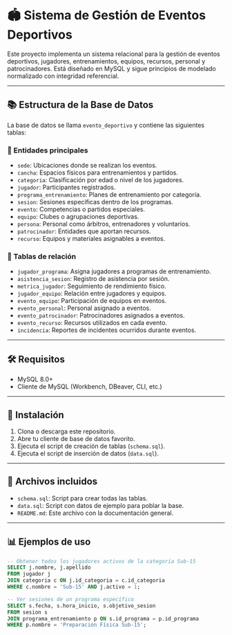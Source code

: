 # 🏟️ Sistema de Gestión de Eventos Deportivos

Este proyecto implementa un sistema relacional para la gestión de eventos deportivos, jugadores, entrenamientos, equipos, recursos, personal y patrocinadores. Está diseñado en MySQL y sigue principios de modelado normalizado con integridad referencial.

---

## 📚 Estructura de la Base de Datos

La base de datos se llama `evento_deportivo` y contiene las siguientes tablas:

### 🏢 Entidades principales

- `sede`: Ubicaciones donde se realizan los eventos.
- `cancha`: Espacios físicos para entrenamientos y partidos.
- `categoria`: Clasificación por edad o nivel de los jugadores.
- `jugador`: Participantes registrados.
- `programa_entrenamiento`: Planes de entrenamiento por categoría.
- `sesion`: Sesiones específicas dentro de los programas.
- `evento`: Competencias o partidos especiales.
- `equipo`: Clubes o agrupaciones deportivas.
- `persona`: Personal como árbitros, entrenadores y voluntarios.
- `patrocinador`: Entidades que aportan recursos.
- `recurso`: Equipos y materiales asignables a eventos.

### 📌 Tablas de relación

- `jugador_programa`: Asigna jugadores a programas de entrenamiento.
- `asistencia_sesion`: Registro de asistencia por sesión.
- `metrica_jugador`: Seguimiento de rendimiento físico.
- `jugador_equipo`: Relación entre jugadores y equipos.
- `evento_equipo`: Participación de equipos en eventos.
- `evento_personal`: Personal asignado a eventos.
- `evento_patrocinador`: Patrocinadores asignados a eventos.
- `evento_recurso`: Recursos utilizados en cada evento.
- `incidencia`: Reportes de incidentes ocurridos durante eventos.

---

## 🛠️ Requisitos

- MySQL 8.0+
- Cliente de MySQL (Workbench, DBeaver, CLI, etc.)

---

## 🚀 Instalación

1. Clona o descarga este repositorio.
2. Abre tu cliente de base de datos favorito.
3. Ejecuta el script de creación de tablas (`schema.sql`).
4. Ejecuta el script de inserción de datos (`data.sql`).

---

## 📁 Archivos incluidos

- `schema.sql`: Script para crear todas las tablas.
- `data.sql`: Script con datos de ejemplo para poblar la base.
- `README.md`: Este archivo con la documentación general.

---

## 📊 Ejemplos de uso

```sql
-- Obtener todos los jugadores activos de la categoría Sub-15
SELECT j.nombre, j.apellido
FROM jugador j
JOIN categoria c ON j.id_categoria = c.id_categoria
WHERE c.nombre = 'Sub-15' AND j.activo = 1;

-- Ver sesiones de un programa específico
SELECT s.fecha, s.hora_inicio, s.objetivo_sesion
FROM sesion s
JOIN programa_entrenamiento p ON s.id_programa = p.id_programa
WHERE p.nombre = 'Preparación Física Sub-15';

